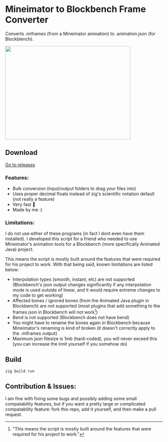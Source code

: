 # Mineimator to Blockbench Frame Converter
Converts .miframes (from a Mineimator animation) to .animation.json (for Blockblench).

<img src="https://github.com/sarr-io/mineimator-to-blockbench/assets/49985341/699e932c-2171-4745-b00f-fce9667b4021" width="400" height="300"/>

## Download
[Go to releases](https://github.com/sarr-io/mineimator-to-blockbench/releases)

### Features:
- Bulk conversion (input/output folders to drag your files into)
- Uses proper decimal floats instead of zig's scientific notation default (not really a feature)
- Very fast 💯
- Made by me :)

### Limitations:
I do not use either of these programs (in fact I dont even have them installed). I developed this script for a friend who needed to use Mineimator's animation tools for a Blockbench (more specifically Animated Java) project.

This means the script is mostly built around the features that were required for his project to work. With that being said, known limitations are listed below:
- Interpolation types (smooth, instant, etc) are not supported (Blockbench's json output changes significantly if any interpolation mode is used outside of linear, and it would require extreme changes to my code to get working)
- Affected bones / ignored bones (from the Animated Java plugin in Blockbench) are not supported (most plugins that add something to the frames json in Blockbench will not work[^1])
- Bend is not supported (Blockbench does not have bend)
- You might have to rename the bones again in Blockbench because Mineimator's renaming is kind of broken (it doesn't correctly apply to the .miframes output)
- Maximum json filesize is 1mb (hard-coded), you will never exceed this (you can increase the limit yourself if you somehow do)

## Build
```zig
zig build run
```

## Contribution & Issues:
I am fine with fixing some bugs and possibly adding some small compatability features, but if you want a pretty large or complicated compatability feature: fork this repo, add it yourself, and then make a pull request.

[^1]: "This means the script is mostly built around the features that were required for his project to work."

